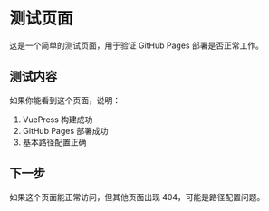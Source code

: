 # 测试页面

这是一个简单的测试页面，用于验证 GitHub Pages 部署是否正常工作。

## 测试内容

如果你能看到这个页面，说明：

1. VuePress 构建成功
2. GitHub Pages 部署成功
3. 基本路径配置正确

## 下一步

如果这个页面能正常访问，但其他页面出现 404，可能是路径配置问题。 